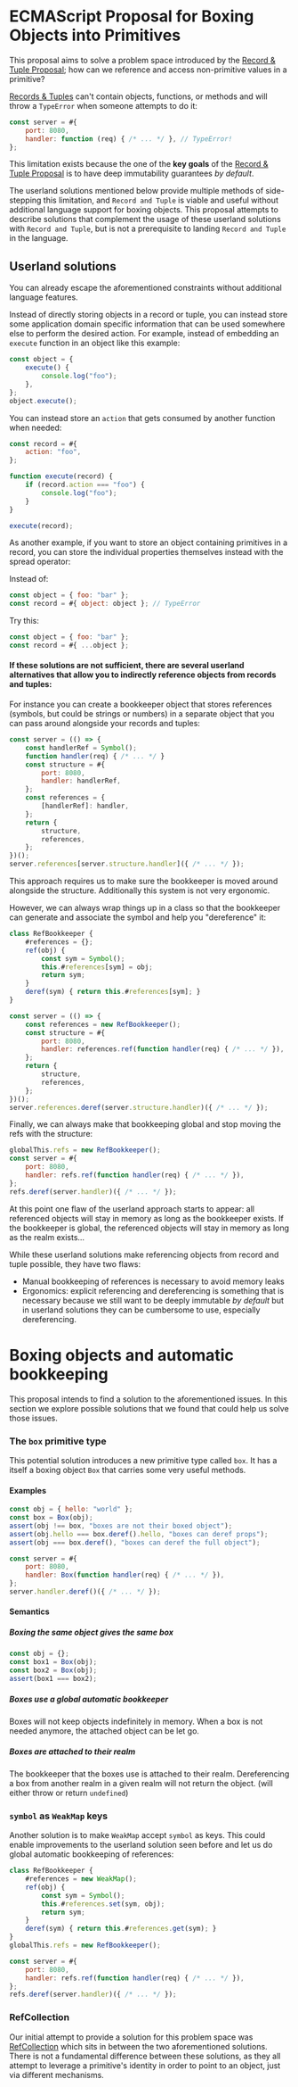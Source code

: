 # ECMAScript Proposal for Boxing Objects into Primitives

This proposal aims to solve a problem space introduced by the [Record & Tuple Proposal][rtp]; how can we reference and access non-primitive values in a primitive?

[Records & Tuples][rtp] can't contain objects, functions, or methods and will throw a `TypeError` when someone attempts to do it:

```js
const server = #{
    port: 8080,
    handler: function (req) { /* ... */ }, // TypeError!
};
```

This limitation exists because the one of the **key goals** of the [Record & Tuple Proposal][rtp]  is to have deep immutability guarantees _by default_.

The userland solutions mentioned below provide multiple methods of side-stepping this limitation, and `Record and Tuple` is viable and useful without additional language support for boxing objects. This proposal attempts to describe solutions that complement the usage of these userland solutions with `Record and Tuple`, but is not a prerequisite to landing `Record and Tuple` in the language.

## Userland solutions

You can already escape the aforementioned constraints without additional language features.

Instead of directly storing objects in a record or tuple, you can instead store some application domain specific information that can be used somewhere else to perform the desired action. For example, instead of embedding an `execute` function in an object like this example:

```js
const object = {
    execute() {
        console.log("foo");
    },
};
object.execute();
```

You can instead store an `action` that gets consumed by another function when needed:
```js
const record = #{
    action: "foo",
};

function execute(record) {
    if (record.action === "foo") {
        console.log("foo");
    }
}

execute(record);
```

As another example, if you want to store an object containing primitives in a record, you can store the individual properties themselves instead with the spread operator:

Instead of:
```js
const object = { foo: "bar" };
const record = #{ object: object }; // TypeError
```

Try this:
```js
const object = { foo: "bar" };
const record = #{ ...object };
```

#### If these solutions are not sufficient, there are several userland alternatives that allow you to indirectly reference objects from records and tuples:

For instance you can create a bookkeeper object that stores references (symbols, but could be strings or numbers) in a separate object that you can pass around alongside your records and tuples:

```js
const server = (() => {
    const handlerRef = Symbol();
    function handler(req) { /* ... */ }
    const structure = #{
        port: 8080,
        handler: handlerRef,
    };
    const references = {
        [handlerRef]: handler,
    };
    return {
        structure,
        references,
    };
})();
server.references[server.structure.handler]({ /* ... */ });
```

This approach requires us to make sure the bookkeeper is moved around alongside the structure. Additionally this system is not very ergonomic.

However, we can always wrap things up in a class so that the bookkeeper can generate and associate the symbol and help you "dereference" it:

```js
class RefBookkeeper {
    #references = {};
    ref(obj) { 
        const sym = Symbol();
        this.#references[sym] = obj;
        return sym;
    }
    deref(sym) { return this.#references[sym]; }
}

const server = (() => {
    const references = new RefBookkeeper();
    const structure = #{
        port: 8080,
        handler: references.ref(function handler(req) { /* ... */ }),
    };
    return {
        structure,
        references,
    };
})();
server.references.deref(server.structure.handler)({ /* ... */ });
```

Finally, we can always make that bookkeeping global and stop moving the refs with the structure:

```js
globalThis.refs = new RefBookkeeper();
const server = #{
    port: 8080,
    handler: refs.ref(function handler(req) { /* ... */ }),
};
refs.deref(server.handler)({ /* ... */ });
```

At this point one flaw of the userland approach starts to appear: all referenced objects will stay in memory as long as the bookkeeper exists. If the bookkeeper is global, the referenced objects will stay in memory as long as the realm exists...

While these userland solutions make referencing objects from record and tuple possible, they have two flaws:

- Manual bookkeeping of references is necessary to avoid memory leaks
- Ergonomics: explicit referencing and dereferencing is something that is necessary because we still want to be deeply immutable _by default_  but in userland solutions they can be cumbersome to use, especially dereferencing.

# Boxing objects and automatic bookkeeping

This proposal intends to find a solution to the aforementioned issues. In this section we explore possible solutions that we found that could help us solve those issues.

### The `box` primitive type

This potential solution introduces a new primitive type called `box`. It has a itself a boxing object `Box` that carries some very useful methods.

#### Examples

```js
const obj = { hello: "world" };
const box = Box(obj);
assert(obj !== box, "boxes are not their boxed object");
assert(obj.hello === box.deref().hello, "boxes can deref props");
assert(obj === box.deref(), "boxes can deref the full object");
```

```js
const server = #{
    port: 8080,
    handler: Box(function handler(req) { /* ... */ }),
};
server.handler.deref()({ /* ... */ });
```

#### Semantics

##### Boxing the same object gives the same box

```js
const obj = {};
const box1 = Box(obj);
const box2 = Box(obj);
assert(box1 === box2);
```

##### Boxes use a global automatic bookkeeper

Boxes will not keep objects indefinitely in memory. When a box is not needed anymore, the attached object can be let go.

##### Boxes are attached to their realm

The bookkeeper that the boxes use is attached to their realm. Dereferencing a box from another realm in a given realm will not return the object. (will either throw or return `undefined`)

### `symbol` as `WeakMap` keys

Another solution is to make `WeakMap` accept `symbol` as keys. This could enable improvements to the userland solution seen before and let us do global automatic bookkeeping of references:

```js
class RefBookkeeper {
    #references = new WeakMap();
    ref(obj) { 
        const sym = Symbol();
        this.#references.set(sym, obj);
        return sym;
    }
    deref(sym) { return this.#references.get(sym); }
}
globalThis.refs = new RefBookkeeper();

const server = #{
    port: 8080,
    handler: refs.ref(function handler(req) { /* ... */ }),
};
refs.deref(server.handler)({ /* ... */ });
```

### RefCollection

Our initial attempt to provide a solution for this problem space was [RefCollection](https://github.com/rricard/proposal-refcollection) which sits in between the two aforementioned solutions. There is not a fundamental difference between these solutions, as they all attempt to leverage a primitive's identity in order to point to an object, just via different mechanisms.

[rtp]: https://github.com/tc39/proposal-record-tuple
[rcp]: https://github.com/rricard/proposal-refcollection
